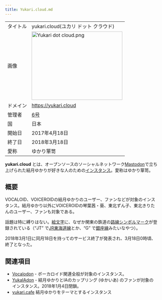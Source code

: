 ```yaml
---
title: Yukari.cloud.md
---
```

<div>

|          |                                                                                                                                                                                                                                                    |
|----------|----------------------------------------------------------------------------------------------------------------------------------------------------------------------------------------------------------------------------------------------------|
| タイトル | yukari.cloud(ユカリ ドット クラウド)                                                                                                                                                                                                               |
| 画像     | [<img src="/images/thumb/1/1e/Yukari_dot_cloud.png/300px-Yukari_dot_cloud.png" srcset="/images/1/1e/Yukari_dot_cloud.png 1.5x" width="300" height="225" alt="Yukari dot cloud.png" />](/%E3%83%95%E3%82%A1%E3%82%A4%E3%83%AB:Yukari_dot_cloud.png) |
| ドメイン | <a href="https://yukari.cloud" rel="nofollow">https://yukari.cloud</a>                                                                                                                                                                             |
| 管理者   | <a href="https://yukari.cloud/@65" rel="nofollow">6号</a>                                                                                                                                                                                          |
| 国       | 日本                                                                                                                                                                                                                                               |
| 開始日   | 2017年4月18日                                                                                                                                                                                                                                      |
| 終了日   | 2018年3月18日                                                                                                                                                                                                                                      |
| 愛称     | ゆかり箪笥                                                                                                                                                                                                                                         |

  
**yukari.cloud** とは、オープンソースのソーシャルネットワーク[Mastodon](/Mastodon "Mastodon")で立ち上げられた結月ゆかりが好きな人のための[インスタンス](/%E3%82%A4%E3%83%B3%E3%82%B9%E3%82%BF%E3%83%B3%E3%82%B9 "インスタンス")。愛称はゆかり箪笥。

## 概要

VOCALOID、VOICEROIDの結月ゆかりのユーザー、ファンなどが対象のインスタンス。結月ゆかり以外にVOICEROIDの琴葉茜・葵、東北ずん子、東北きりたんのユーザー、ファンも対象である。

話題は特に縛りはない。[絵文字](/%E3%82%AB%E3%82%B9%E3%82%BF%E3%83%A0%E7%B5%B5%E6%96%87%E5%AD%97 "カスタム絵文字")に、なぜか関東の鉄道の[路線シンボルマーク](https://ja.wikipedia.org/wiki/%E9%A7%85%E3%83%8A%E3%83%B3%E3%83%90%E3%83%AA%E3%83%B3%E3%82%B0 "w:駅ナンバリング")が登録されている（“JT” で[JR東海道線](https://ja.wikipedia.org/wiki/%E6%9D%B1%E6%B5%B7%E9%81%93%E7%B7%9A_(JR%E6%9D%B1%E6%97%A5%E6%9C%AC) "w:東海道線 (JR東日本)")とか、“G” で[銀座線](https://ja.wikipedia.org/wiki/%E6%9D%B1%E4%BA%AC%E3%83%A1%E3%83%88%E3%83%AD%E9%8A%80%E5%BA%A7%E7%B7%9A "w:東京メトロ銀座線")みたいなやつ）。

2018年3月1日に同月18日を持ってのサービス終了が発表され、3月18日0時頃、終了となった。

## 関連項目

-   [Vocalodon](/Vocalodon "Vocalodon") - ボーカロイド関連全般が対象のインスタンス。
-   [YukaIAdon](/YukaIAdon "YukaIAdon") - 結月ゆかりとIAのカップリング (ゆかいあ) のファンが対象のインスタンス。2018年1月4日閉鎖。
-   [yukari.cafe](/Yukari.cafe "Yukari.cafe") 結月ゆかりをテーマとするインスタンス

</div>
